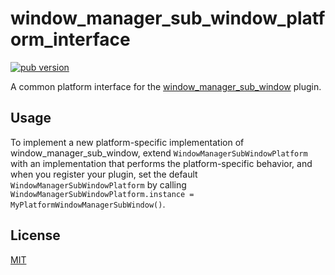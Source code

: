 # window_manager_sub_window_platform_interface

[![pub version][pub-image]][pub-url]

[pub-image]: https://img.shields.io/pub/v/window_manager_sub_window_platform_interface.svg
[pub-url]: https://pub.dev/packages/window_manager_sub_window_platform_interface

A common platform interface for the [window_manager_sub_window](https://pub.dev/packages/window_manager_sub_window) plugin.

## Usage

To implement a new platform-specific implementation of window_manager_sub_window, extend `WindowManagerSubWindowPlatform` with an implementation that performs the platform-specific behavior, and when you register your plugin, set the default `WindowManagerSubWindowPlatform` by calling `WindowManagerSubWindowPlatform.instance = MyPlatformWindowManagerSubWindow()`.

## License

[MIT](./LICENSE)
